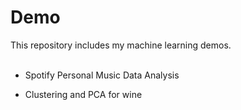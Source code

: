 # Demo
This repository includes my machine learning demos. <br/> <br/>
* Spotify Personal Music Data Analysis <br/>
 - Clustering and PCA for wine 

